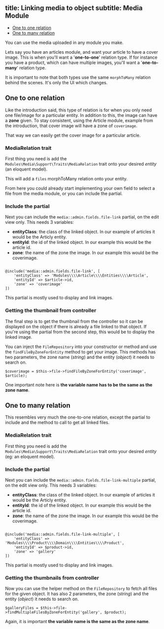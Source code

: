 title: Linking media to object
subtitle: Media Module
-------

- [One to one relation](#one-to-one-relation)
- [One to many relation](#one-to-many-relation)

You can use the media uploaded in any module you make. 

Lets say you have an articles module, and want your article to have a cover image. This is when you'll want a '**one-to-one**' relation type. If for instance you have a product, which can have multiple images, you'll want a '**one-to-many**' relation type.

It is important to note that both types use the same `morphToMany` relation behind the scenes. It's only the UI which changes.


## <a name="one-to-one-relation" class="anchor" href="#one-to-one-relation"></a> One to one relation


Like the introduction said, this type of relation is for when you only need one file/image for a particular entity. In addition to this, the image can have a **zone** given. To stay consistent, using the Article module, example from the introduction, that cover image will have a zone of `coverimage`.

That way we can easily get the cover image for a particular article.

### MediaRelation trait

First thing you need is add the `Modules\Media\Support\Traits\MediaRelation` trait onto your desired *entity* (an eloquent model).

This will add a `files` morphToMany relation onto your entity.

From here you could already start implementing your own field to select a file from the media module, or you can include the partial.

### Include the partial

Next you can include the `media::admin.fields.file-link` partial, on the edit view only. This needs 3 variables:

- **entityClass**: the class of the linked object. In our example of articles it would be the Articly entity.
- **entityId**: the id of the linked object. In our example this would be the article id.
- **zone**: the name of the zone the image. In our example this would be the coverimage.


``` .language-markup

@include('media::admin.fields.file-link', [
    'entityClass' => 'Modules\\\\Article\\\\Entities\\\\Article',
    'entityId' => $article->id,
    'zone' => 'coverimage'
])
```

This partial is mostly used to display and link images.

### Getting the thumbnail from controller

The final step is to get the thumbnail from the controller so it can be displayed on the object if there is already a file linked to that object. If you're using the partial from the second step, this would be to display the linked image.

You can inject the `FileRepository` into your constructor or method and use the `findFileByZoneForEntity` method to get your image. This methods has two parameters, the zone name (*string*) and the entity (*object*) it needs to search on.

``` .language-php
$coverimage = $this->file->findFileByZoneForEntity('coverimage', $article);
```

One important note here is **the variable name has to be the same as the zone name**.


## <a name="one-to-many-relation" class="anchor" href="#one-to-many-relation"></a> One to many relation

This resembles very much the one-to-one relation, except the partial to include and the method to call to get all linked files.

### MediaRelation trait

First thing you need is add the `Modules\Media\Support\Traits\MediaRelation` trait onto your desired *entity* (eg: an eloquent model).

### Include the partial

Next you can include the `media::admin.fields.file-link-multiple` partial, on the edit view only. This needs 3 variables:

- **entityClass**: the class of the linked object. In our example of articles it would be the Articly entity.
- **entityId**: the id of the linked object. In our example this would be the article id.
- **zone**: the name of the zone the image. In our example this would be the coverimage.


``` .language-markup

@include('media::admin.fields.file-link-multiple', [
    'entityClass' => 'Modules\\\\Product\\\\Domain\\\\Entities\\\\Product',
    'entityId' => $product->id,
    'zone' => 'gallery'
])

```

This partial is mostly used to display and link images.

### Getting the thumbnails from controller

Now you can use the helper method on the `FileRepository` to fetch all files for the given object. It has also 2 parameters, the zone (*string*) and the entity (*object*) it needs to search on.

``` .language-php
$galleryFiles = $this->file->findMultipleFilesByZoneForEntity('gallery', $product);
```

Again, it is important **the variable name is the same as the zone name**.